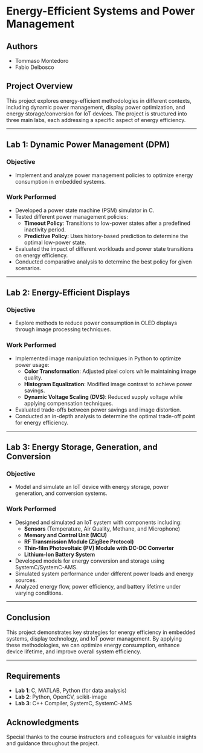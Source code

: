 # Energy-Efficient Systems and Power Management

## Authors

- Tommaso Montedoro
- Fabio Delbosco

## Project Overview

This project explores energy-efficient methodologies in different contexts, including dynamic power management, display power optimization, and energy storage/conversion for IoT devices. The project is structured into three main labs, each addressing a specific aspect of energy efficiency.

---

## Lab 1: Dynamic Power Management (DPM)

### Objective

- Implement and analyze power management policies to optimize energy consumption in embedded systems.

### Work Performed

- Developed a power state machine (PSM) simulator in C.
- Tested different power management policies:
  - **Timeout Policy**: Transitions to low-power states after a predefined inactivity period.
  - **Predictive Policy**: Uses history-based prediction to determine the optimal low-power state.
- Evaluated the impact of different workloads and power state transitions on energy efficiency.
- Conducted comparative analysis to determine the best policy for given scenarios.

---

## Lab 2: Energy-Efficient Displays

### Objective

- Explore methods to reduce power consumption in OLED displays through image processing techniques.

### Work Performed

- Implemented image manipulation techniques in Python to optimize power usage:
  - **Color Transformation**: Adjusted pixel colors while maintaining image quality.
  - **Histogram Equalization**: Modified image contrast to achieve power savings.
  - **Dynamic Voltage Scaling (DVS)**: Reduced supply voltage while applying compensation techniques.
- Evaluated trade-offs between power savings and image distortion.
- Conducted an in-depth analysis to determine the optimal trade-off point for energy efficiency.

---

## Lab 3: Energy Storage, Generation, and Conversion

### Objective

- Model and simulate an IoT device with energy storage, power generation, and conversion systems.

### Work Performed

- Designed and simulated an IoT system with components including:
  - **Sensors** (Temperature, Air Quality, Methane, and Microphone)
  - **Memory and Control Unit (MCU)**
  - **RF Transmission Module (ZigBee Protocol)**
  - **Thin-film Photovoltaic (PV) Module with DC-DC Converter**
  - **Lithium-Ion Battery System**
- Developed models for energy conversion and storage using SystemC/SystemC-AMS.
- Simulated system performance under different power loads and energy sources.
- Analyzed energy flow, power efficiency, and battery lifetime under varying conditions.

---

## Conclusion

This project demonstrates key strategies for energy efficiency in embedded systems, display technology, and IoT power management. By applying these methodologies, we can optimize energy consumption, enhance device lifetime, and improve overall system efficiency.

---

## Requirements

- **Lab 1**: C, MATLAB, Python (for data analysis)
- **Lab 2**: Python, OpenCV, scikit-image
- **Lab 3**: C++ Compiler, SystemC, SystemC-AMS

## Acknowledgments

Special thanks to the course instructors and colleagues for valuable insights and guidance throughout the project.


